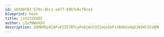```yaml
---
id: 10480f82-578c-4bc1-a977-89b7e6c70ca2
blueprint: book
title: jzd1tEX4DZ
author: jZufNWoHSU
description: ZQMDRDp9IAFvKIIE7BTzyPe8jWch3Z1nGxGbPx3BdbUsHpEJW3HlICoBM05gJS0ZOZDlflBb5kfCCjYMcZXQs9ppqnz2B0N0SB9q
---
```

